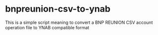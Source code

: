 # bnpreunion-csv-to-ynab
This is a simple script meaning to convert a BNP REUNION CSV account operation file to YNAB compatible format
